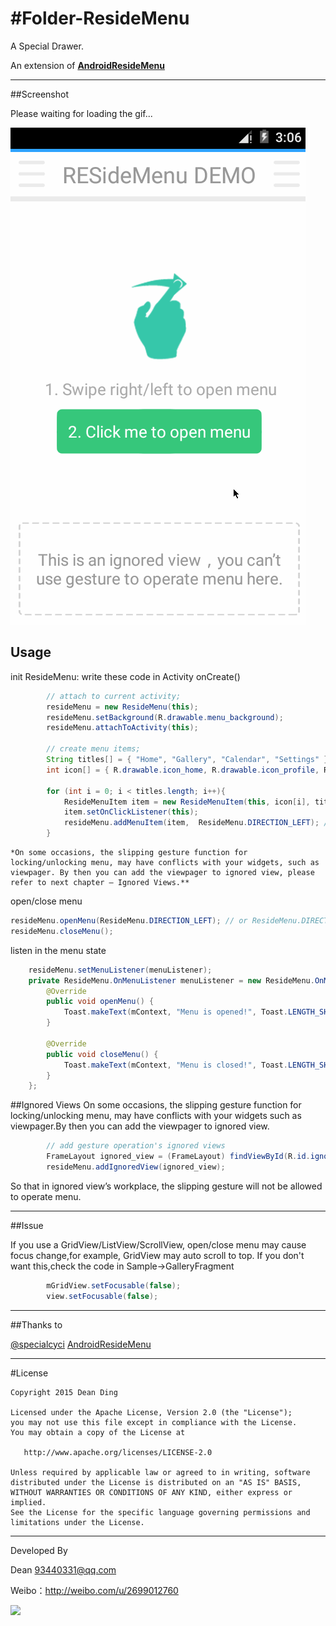 #Folder-ResideMenu
===========
A Special Drawer.

An extension of **[AndroidResideMenu](https://github.com/SpecialCyCi/AndroidResideMenu)**

---
##Screenshot


Please waiting for loading the gif...

![Examples](/Folder-residemenu.gif)


## Usage
init ResideMenu: write these code in Activity onCreate()
```java
        // attach to current activity;
        resideMenu = new ResideMenu(this);
        resideMenu.setBackground(R.drawable.menu_background);
        resideMenu.attachToActivity(this);

        // create menu items;
        String titles[] = { "Home", "Gallery", "Calendar", "Settings" };
        int icon[] = { R.drawable.icon_home, R.drawable.icon_profile, R.drawable.icon_calendar, R.drawable.icon_settings };

        for (int i = 0; i < titles.length; i++){
            ResideMenuItem item = new ResideMenuItem(this, icon[i], titles[i]);
            item.setOnClickListener(this);
            resideMenu.addMenuItem(item,  ResideMenu.DIRECTION_LEFT); // or  ResideMenu.DIRECTION_RIGHT
        }
```
	*On some occasions, the slipping gesture function for locking/unlocking menu, may have conflicts with your widgets, such as viewpager. By then you can add the viewpager to ignored view, please refer to next chapter – Ignored Views.**

open/close menu
```java
resideMenu.openMenu(ResideMenu.DIRECTION_LEFT); // or ResideMenu.DIRECTION_RIGHT
resideMenu.closeMenu();
```

listen in the menu state
```java
    resideMenu.setMenuListener(menuListener);
    private ResideMenu.OnMenuListener menuListener = new ResideMenu.OnMenuListener() {
        @Override
        public void openMenu() {
            Toast.makeText(mContext, "Menu is opened!", Toast.LENGTH_SHORT).show();
        }

        @Override
        public void closeMenu() {
            Toast.makeText(mContext, "Menu is closed!", Toast.LENGTH_SHORT).show();
        }
    };
```
##Ignored Views
On some occasions, the slipping gesture function for locking/unlocking menu, may have conflicts with your widgets such as viewpager.By then you can add the viewpager to ignored view.
```java
        // add gesture operation's ignored views
        FrameLayout ignored_view = (FrameLayout) findViewById(R.id.ignored_view);
        resideMenu.addIgnoredView(ignored_view);
```

So that in ignored view’s workplace, the slipping gesture will not be allowed to operate menu.

---

##Issue

If you use a GridView/ListView/ScrollView, open/close menu may cause focus change,for example, GridView may auto scroll to top.
If you don't want this,check the code in Sample->GalleryFragment

```java
        mGridView.setFocusable(false);
        view.setFocusable(false);
```

---

##Thanks to

[@specialcyci](https://github.com/SpecialCyCi)
[AndroidResideMenu](https://github.com/SpecialCyCi/AndroidResideMenu)

---


#License

    Copyright 2015 Dean Ding

    Licensed under the Apache License, Version 2.0 (the "License");
    you may not use this file except in compliance with the License.
    You may obtain a copy of the License at

       http://www.apache.org/licenses/LICENSE-2.0

    Unless required by applicable law or agreed to in writing, software
    distributed under the License is distributed on an "AS IS" BASIS,
    WITHOUT WARRANTIES OR CONDITIONS OF ANY KIND, either express or implied.
    See the License for the specific language governing permissions and
    limitations under the License.

---
Developed By


Dean <93440331@qq.com>  

Weibo：http://weibo.com/u/2699012760

![](https://avatars0.githubusercontent.com/u/5019523?v=3&s=460)
